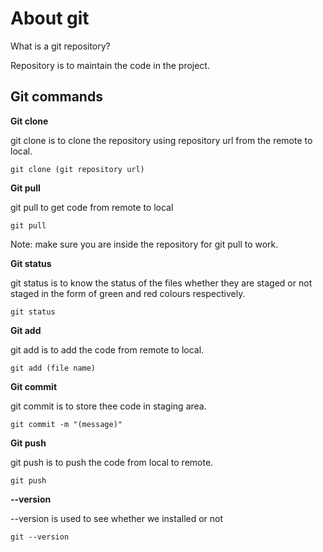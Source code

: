 # About git

What is a git repository?

Repository is to maintain the code in the project.

## Git commands

**Git clone**

git clone is to clone the repository using repository url  from the remote to local. 

`git clone (git repository url)`

**Git pull**

git pull to get code from remote to local

`git pull`

Note: make sure you are inside the repository for git pull to work.

**Git status**

git status is to know the status  of the files whether they are staged or not staged in the form of green and red colours respectively.

`git status`

**Git add**

git add is to add the code from remote to local.

`git add (file name)`

**Git commit**

git commit is to store thee code in staging area.

`git commit -m "(message)"`

**Git push**

git push is to push the code from local to remote.

`git push`

**--version**

--version is used to see whether we installed or not 

`git --version`
